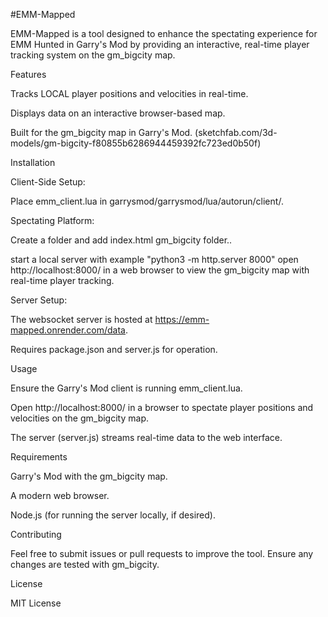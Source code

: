 #EMM-Mapped

EMM-Mapped is a tool designed to enhance the spectating experience for EMM Hunted in Garry's Mod by providing an interactive, real-time player tracking system on the gm_bigcity map.

Features





Tracks LOCAL player positions and velocities in real-time.



Displays data on an interactive browser-based map.



Built for the gm_bigcity map in Garry's Mod.
(sketchfab.com/3d-models/gm-bigcity-f80855b6286944459392fc723ed0b50f)

Installation





Client-Side Setup:





Place emm_client.lua in garrysmod/garrysmod/lua/autorun/client/.



Spectating Platform:





Create a folder and add index.html gm_bigcity folder..



start a local server with example "python3 -m http.server 8000"
open http://localhost:8000/ in a web browser to view the gm_bigcity map with real-time player tracking.



Server Setup:





The websocket server is hosted at https://emm-mapped.onrender.com/data.



Requires package.json and server.js for operation.

Usage





Ensure the Garry's Mod client is running emm_client.lua.



Open http://localhost:8000/ in a browser to spectate player positions and velocities on the gm_bigcity map.



The server (server.js) streams real-time data to the web interface.

Requirements





Garry's Mod with the gm_bigcity map.



A modern web browser.



Node.js (for running the server locally, if desired).

Contributing

Feel free to submit issues or pull requests to improve the tool. Ensure any changes are tested with gm_bigcity.

License

MIT License
